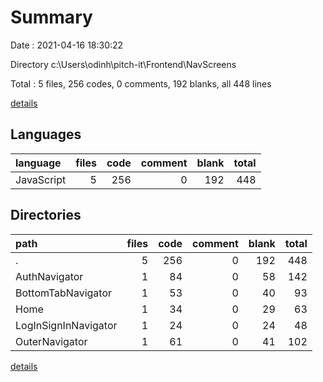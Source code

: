 # Summary

Date : 2021-04-16 18:30:22

Directory c:\Users\odinh\pitch-it\Frontend\NavScreens

Total : 5 files,  256 codes, 0 comments, 192 blanks, all 448 lines

[details](details.md)

## Languages
| language | files | code | comment | blank | total |
| :--- | ---: | ---: | ---: | ---: | ---: |
| JavaScript | 5 | 256 | 0 | 192 | 448 |

## Directories
| path | files | code | comment | blank | total |
| :--- | ---: | ---: | ---: | ---: | ---: |
| . | 5 | 256 | 0 | 192 | 448 |
| AuthNavigator | 1 | 84 | 0 | 58 | 142 |
| BottomTabNavigator | 1 | 53 | 0 | 40 | 93 |
| Home | 1 | 34 | 0 | 29 | 63 |
| LogInSignInNavigator | 1 | 24 | 0 | 24 | 48 |
| OuterNavigator | 1 | 61 | 0 | 41 | 102 |

[details](details.md)